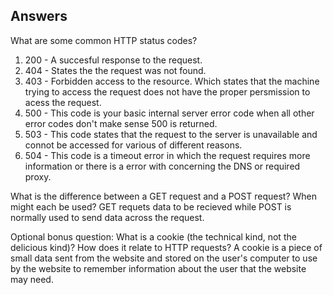 ## Answers ##

What are some common HTTP status codes?
1. 200 - A succesful response to the request.
2. 404 - States the the request was not found.
3. 403 - Forbidden access to the resource. Which states that the machine trying to access the request does not have the proper persmission to acess the request.
4. 500 - This code is your basic internal server error code when all other error codes don't make sense 500 is returned.
5. 503 - This code states that the request to the server is unavailable and connot be accessed for various of different reasons.
6. 504 - This code is a timeout error in which the request requires more information or there is a error with concerning the DNS or required proxy.

What is the difference between a GET request and a POST request? When might each be used?
GET requets data to be recieved while POST is normally used to send data across the request.

Optional bonus question: What is a cookie (the technical kind, not the delicious kind)? How does it relate to HTTP requests?
A cookie is a piece of small data sent from the website and stored on the user's computer to use by the website to remember information about the user that the website may need.